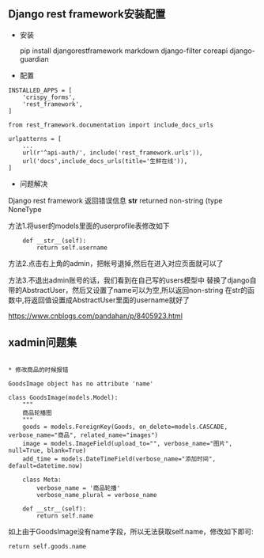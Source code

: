 ## Django rest framework安装配置

* 安装

    pip install djangorestframework markdown django-filter coreapi django-guardian

* 配置
```
INSTALLED_APPS = [
    'crispy_forms',
    'rest_framework',
]
```
```
from rest_framework.documentation import include_docs_urls

urlpatterns = [
    ...
    url(r'^api-auth/', include('rest_framework.urls')),
    url('docs',include_docs_urls(title='生鲜在线')),
]
```

* 问题解决

Django rest framework 返回错误信息 __str__ returned non-string (type NoneType

方法1.将user的models里面的userprofile表修改如下
```
    def __str__(self):
        return self.username
```

方法2.点击右上角的admin，把帐号退掉,然后在进入对应页面就可以了

方法3.不退出admin账号的话，我们看到在自己写的users模型中 替换了django自带的AbstractUser，然后又设置了name可以为空,所以返回non-string
在str的函数中,将返回值设置成AbstractUser里面的username就好了

https://www.cnblogs.com/pandahan/p/8405923.html


## xadmin问题集
```

* 修改商品的时候报错

GoodsImage object has no attribute 'name'
```

```
class GoodsImage(models.Model):
    """
    商品轮播图
    """
    goods = models.ForeignKey(Goods, on_delete=models.CASCADE, verbose_name="商品", related_name="images")
    image = models.ImageField(upload_to="", verbose_name="图片", null=True, blank=True)
    add_time = models.DateTimeField(verbose_name="添加时间", default=datetime.now)

    class Meta:
        verbose_name = '商品轮播'
        verbose_name_plural = verbose_name

    def __str__(self):
        return self.name
```

如上由于GoodsImage没有name字段，所以无法获取self.name，修改如下即可:
```
return self.goods.name
```

        
